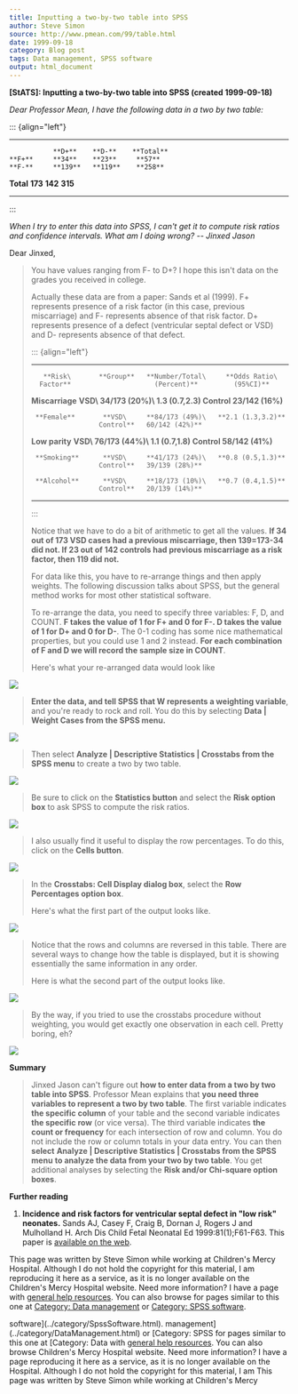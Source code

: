 ```yaml
---
title: Inputting a two-by-two table into SPSS
author: Steve Simon
source: http://www.pmean.com/99/table.html
date: 1999-09-18
category: Blog post
tags: Data management, SPSS software
output: html_document
---
```

****[StATS]:** Inputting a two-by-two table into
SPSS (created 1999-09-18)**

*Dear Professor Mean, I have the following data in a two by two table:*

::: {align="left"}
  ----------- --------- --------- -----------
               **D+**    **D-**    **Total**
    **F+**     **34**    **23**     **57**
    **F-**     **139**   **119**    **258**
   **Total**   **173**   **142**    **315**
  ----------- --------- --------- -----------
:::

*When I try to enter this data into SPSS, I can\'t get it to compute
risk ratios and confidence intervals. What am I doing wrong? \-- Jinxed
Jason*

Dear Jinxed,

> You have values ranging from F- to D+? I hope this isn\'t data on the
> grades you received in college.
>
> Actually these data are from a paper: Sands et al (1999). F+
> represents presence of a risk factor (in this case, previous
> miscarriage) and F- represents absence of that risk factor. D+
> represents presence of a defect (ventricular septal defect or VSD) and
> D- represents absence of that defect.
>
> ::: {align="left"}
>   ----------------- ----------- ----------------- -------------------
>        **Risk\       **Group**   **Number/Total\     **Odds Ratio\
>       Factor**                     (Percent)**         (95%CI)**
>
>    **Miscarriage**    **VSD\     **34/173 (20%)\   **1.3 (0.7,2.3)**
>                      Control**   23/142 (16%)**   
>
>      **Female**       **VSD\     **84/173 (49%)\   **2.1 (1.3,3.2)**
>                      Control**   60/142 (42%)**   
>
>    **Low parity**     **VSD\     **76/173 (44%)\   **1.1 (0.7,1.8)**
>                      Control**   58/142 (41%)**   
>
>      **Smoking**      **VSD\     **41/173 (24%)\   **0.8 (0.5,1.3)**
>                      Control**   39/139 (28%)**   
>
>      **Alcohol**      **VSD\     **18/173 (10%)\   **0.7 (0.4,1.5)**
>                      Control**   20/139 (14%)**   
>   ----------------- ----------- ----------------- -------------------
> :::
>
> Notice that we have to do a bit of arithmetic to get all the values.
> **If 34 out of 173 VSD cases had a previous miscarriage, then
> 139=173-34 did not. If 23 out of 142 controls had previous miscarriage
> as a risk factor, then 119 did not.**
>
> For data like this, you have to re-arrange things and then apply
> weights. The following discussion talks about SPSS, but the general
> method works for most other statistical software.
>
> To re-arrange the data, you need to specify three variables: F, D, and
> COUNT. **F takes the value of 1 for F+ and 0 for F-. D takes the value
> of 1 for D+ and 0 for D-**. The 0-1 coding has some nice mathematical
> properties, but you could use 1 and 2 instead. **For each combination
> of F and D we will record the sample size in COUNT**.
>
> Here\'s what your re-arranged data would look like

![](../../../web/images/99/table01.gif)

> **Enter the data, and tell SPSS that W represents a weighting
> variable**, and you\'re ready to rock and roll. You do this by
> selecting **Data \| Weight Cases from the SPSS menu.**

![](../../../web/images/99/table02.gif)

> Then select **Analyze \| Descriptive Statistics \| Crosstabs from the
> SPSS menu** to create a two by two table.

![](../../../web/images/99/table03.gif)

> Be sure to click on the **Statistics button** and select the **Risk
> option box** to ask SPSS to compute the risk ratios.

![](../../../web/images/99/table04.gif)

> I also usually find it useful to display the row percentages. To do
> this, click on the **Cells button**.

![](../../../web/images/99/table05.gif)

> In the **Crosstabs: Cell Display dialog box**, select the **Row
> Percentages option box**.
>
> Here\'s what the first part of the output looks like.

![](../../../web/images/99/table06.gif)

> Notice that the rows and columns are reversed in this table. There are
> several ways to change how the table is displayed, but it is showing
> essentially the same information in any order.
>
> Here is what the second part of the output looks like.

![](../../../web/images/99/table07.gif)

> By the way, if you tried to use the crosstabs procedure without
> weighting, you would get exactly one observation in each cell. Pretty
> boring, eh?

![](../../../web/images/99/table08.gif)

**Summary**

> Jinxed Jason can\'t figure out **how to enter data from a two by two
> table into SPSS**. Professor Mean explains that **you need three
> variables to represent a two by two table**. The first variable
> indicates **the specific column** of your table and the second
> variable indicates **the specific row** (or vice versa). The third
> variable indicates **the count or frequency** for each intersection of
> row and column. You do not include the row or column totals in your
> data entry. You can then **select** **Analyze \| Descriptive
> Statistics \| Crosstabs from the SPSS menu** **to analyze the data
> from your two by two table**. You get additional analyses by selecting
> the **Risk and/or Chi-square option boxes**.

**Further reading**

1.  **Incidence and risk factors for ventricular septal defect in \"low
    risk\" neonates.** Sands AJ, Casey F, Craig B, Dornan J, Rogers J
    and Mulholland H. Arch Dis Child Fetal Neonatal Ed
    1999:81(1);F61-F63. This paper is [available on the
    web](http://adc.bmjjournals.com/cgi/content/full/fetalneonatal;81/1/F61).

This page was written by Steve Simon while working at Children\'s Mercy
Hospital. Although I do not hold the copyright for this material, I am
reproducing it here as a service, as it is no longer available on the
Children\'s Mercy Hospital website. Need more information? I have a page
with [general help resources](../GeneralHelp.html). You can also browse
for pages similar to this one at [Category: Data
management](../category/DataManagement.html) or [Category: SPSS
software](../category/SpssSoftware.html).
<!---More--->
software](../category/SpssSoftware.html).
management](../category/DataManagement.html) or [Category: SPSS
for pages similar to this one at [Category: Data
with [general help resources](../GeneralHelp.html). You can also browse
Children\'s Mercy Hospital website. Need more information? I have a page
reproducing it here as a service, as it is no longer available on the
Hospital. Although I do not hold the copyright for this material, I am
This page was written by Steve Simon while working at Children\'s Mercy

<!---Do not use
****[StATS]:** Inputting a two-by-two table into
This page was written by Steve Simon while working at Children\'s Mercy
Hospital. Although I do not hold the copyright for this material, I am
reproducing it here as a service, as it is no longer available on the
Children\'s Mercy Hospital website. Need more information? I have a page
with [general help resources](../GeneralHelp.html). You can also browse
for pages similar to this one at [Category: Data
management](../category/DataManagement.html) or [Category: SPSS
software](../category/SpssSoftware.html).
--->

